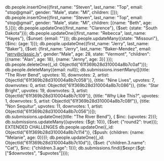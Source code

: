 db.people.insertOne({first_name: "Steven", last_name: "Top", email: "stop@gmail", gender: "Male", state: "MI", children: []});
db.people.insertOne({first_name: "Steven", last_name: "Top", email: "stop@gmail", gender: "Male", state: "MI", children: [{name: "Beth", age: 5,}]});
db.people.updateOne({first_name: "Clarence"}, {$set: {state: "South Dakota"}});
db.people.updateOne({first_name: "Rebecca", last_name: "Hayes"}, {$unset: {email: ""}});
db.people.updateMany({state: "Missouri"}, {$inc: {age: 1}});
db.people.updateOne({first_name: "Jerry", last_name: "Baker"}, {$set: {first_name: "Jerry", last_name: "Baker-Mendez", email: "jerry@classic.ly", gender:"Male", age: 28, state: "Vermont", "children": [{name: "Alan", age: 18}, {name: "Jenny", age: 3}] }});
db.people.deleteOne({_id: ObjectId("61f369b28d310004a8b7c0af")});
db.people.deleteMany({email: null});
db.submissions.insertMany([{title: "The River Bend", upvotes: 10, downvotes: 2, artist: ObjectId("61f369b28d310004a8b7c058")}, {title: "Nine Lives", upvotes: 7, downvotes: 0, artist: ObjectId("61f369b28d310004a8b7c086")}, {title: "Star Bright", upvotes: 19, downvotes: 3, artist: ObjectId("61f369b28d310004a8b7c109")}, {title: "Why Like This?", upvotes: 1, downvotes: 5, artist: ObjectId("61f369b28d310004a8b7c08f")}, {title: "Non Sequitur", upvotes: 11, downvotes: 1, artist: ObjectId("61f369b28d310004a8b7c056")}]);
db.submissions.updateOne({title: "The River Bend"}, { $inc: {upvotes: 2}});
db.submissions.updateMany({upvotes: {$gt: 10}}, {$set: {"round2": true}});
EXTENDED CHALLENGES
db.people.updateOne({_id: ObjectId("61f369b28d310004a8b7c114")}, {$push: {children: {name: "Melanie", age: 0}}});
db.people.updateOne({_id: ObjectId("61f369b28d310004a8b7c10d")}, {$set: {"children.3.name": "Cat"}, $inc: {"children.3.age": 1}});
db.submissions.find({$expr:{$gt:["$downvotes", "$upvotes"]}});